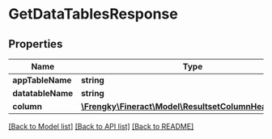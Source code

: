 # GetDataTablesResponse

## Properties
Name | Type | Description | Notes
------------ | ------------- | ------------- | -------------
**appTableName** | **string** |  | [optional] 
**datatableName** | **string** |  | [optional] 
**column** | [**\Frengky\Fineract\Model\ResultsetColumnHeaderData[]**](ResultsetColumnHeaderData.md) |  | [optional] 

[[Back to Model list]](../../README.md#documentation-for-models) [[Back to API list]](../../README.md#documentation-for-api-endpoints) [[Back to README]](../../README.md)

